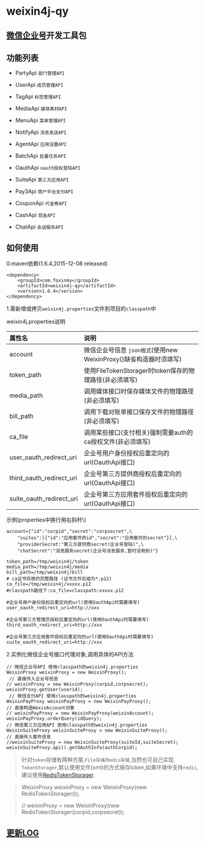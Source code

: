 weixin4j-qy
===========

[微信企业号](http://qydev.weixin.qq.com/wiki/index.php)开发工具包
---------------------------------------------------------------

功能列表
-------

  * PartyApi `部门管理API`
	
  * UserApi `成员管理API`
  
  * TagApi `标签管理API`
  
  * MediaApi `媒体素材API`
  
  * MenuApi `菜单管理API`
  
  * NotifyApi `消息发送API`
  
  * AgentApi `应用设置API`
  
  * BatchApi `批量任务API`
  
  * OauthApi `oauth授权登陆API`
  
  * SuiteApi `第三方应用API`
  
  * Pay3Api `商户平台支付API`
	
  * CouponApi `代金券API`
	
  * CashApi `现金API`
  
  * ChatApi `会话服务API`

如何使用
--------
0.maven依赖(1.6.4,2015-12-08 released)

	<dependency>
	    <groupId>com.foxinmy</groupId>
	    <artifactId>weixin4j-qy</artifactId>
	    <version>1.6.4</version>
	</dependency>
1.需新增或拷贝`weixin4j.properties`文件到项目的`classpath`中

weixin4j.properties说明

| 属性名       |       说明      |
| :---------- | :-------------- |
| account     | 微信企业号信息 `json格式`(使用new WeixinProxy()缺省构造器时须填写) |
| token_path  | 使用FileTokenStorager时token保存的物理路径(非必须填写) |
| media_path  | 调用媒体接口时保存媒体文件的物理路径(非必须填写) |
| bill_path   	| 调用下载对账单接口保存文件的物理路径(非必须填写) |
| ca_file     	| 调用某些接口(支付相关)强制需要auth的ca授权文件(非必须填写) |
| user_oauth_redirect_uri     | 企业号用户身份授权后重定向的url(OauthApi接口) |
| third_oauth_redirect_uri	  | 企业号第三方提供商授权后重定向的url(OauthApi接口) |
| suite_oauth_redirect_uri     | 企业号第三方应用套件授权后重定向的url(OauthApi接口) |

示例(properties中换行用右斜杆\\)

	account={"id":"corpid","secret":"corpsecret",\
		"suites":[{"id":"应用套件的id","secret":"应用套件的secret"}],\
		"providerSecret:"第三方提供商secret(企业号登陆)",\
		"chatSecret":"消息服务secret(企业号消息服务,暂时没用到)"}
	
	token_path=/tmp/weixin4j/token
	media_path=/tmp/weixin4j/media
	bill_path=/tmp/weixin4j/bill
	# ca证书存放的完整路径 (证书文件后缀为*.p12)
	ca_file=/tmp/weixin4j/xxxxx.p12
	#classpath路径下:ca_file=classpath:xxxxx.p12
	
	#企业号用户身份授权后重定向的url(使用OauthApi时需要填写)
	user_oauth_redirect_uri=http://xxx
	
	#企业号第三方管理员授权后重定向的url(使用OauthApi时需要填写)
	third_oauth_redirect_uri=http://xxx
	
	#企业号第三方应用套件授权后重定向的url(使用OauthApi时需要填写)
	suite_oauth_redirect_uri=http://xxx

2.实例化微信企业号接口代理对象,调用具体的API方法

	// 微信企业号API 使用classpath的weixin4j.properties
    WeixinProxy weixinProxy = new WeixinProxy();
     // 直接传入企业号信息
    // weixinProxy = new WeixinProxy(corpid,corpsecret);
    weixinProxy.getUser(userid);
     // 微信支付API 使用classpath的weixin4j.properties
    WeixinPayProxy weixinPayProxy = new WeixinPayProxy();
    // 直接构造WexinAccount对象
    // weixinPayProxy = new WeixinPayProxy(weixinAccount);
    weixinPayProxy.orderQuery(idQuery);
    // 微信第三方应用API 使用classpath的weixin4j.properties
    WeixinSuiteProxy weixinSuiteProxy = new WeixinSuiteProxy();
    // 直接传入套件信息
    //weixinSuiteProxy = new WeixinSuiteProxy(suiteId,suiteSecret);
    weixinSuiteProxy.api().getOAuthInfo(authCorpid);

> 针对`token`存储有两种方案,`File存储`/`Redis存储`,当然也可自己实现`TokenStorager`,默认使用文件(xml)的方式保存token,如果环境中支持`redis`,建议使用[RedisTokenStorager](../weixin4j-base/src/main/java/com/foxinmy/weixin4j/token/RedisTokenStorager.java).

>   WeixinProxy weixinProxy = new WeixinProxy(new RedisTokenStorager());

>   // weixinProxy = new WeixinProxy(new RedisTokenStorager(corpid,corpsecret));

[更新LOG](./CHANGE.md)
----------------------